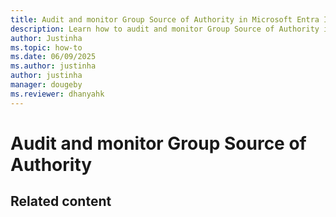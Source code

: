 ```yaml
---
title: Audit and monitor Group Source of Authority in Microsoft Entra ID
description: Learn how to audit and monitor Group Source of Authority in Microsoft Entra ID.
author: Justinha
ms.topic: how-to
ms.date: 06/09/2025
ms.author: justinha
author: justinha
manager: dougeby
ms.reviewer: dhanyahk
---
```

# Audit and monitor Group Source of Authority


## Related content